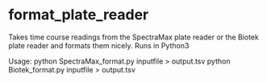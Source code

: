 # format_plate_reader

Takes time course readings from the SpectraMax plate reader or the Biotek plate reader and formats them nicely.
Runs in Python3

Usage:
python SpectraMax_format.py inputfile > output.tsv
python Biotek_format.py inputfile > output.tsv

